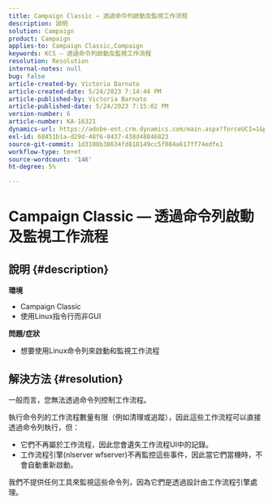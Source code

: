 ```yaml
---
title: Campaign Classic — 透過命令列啟動及監視工作流程
description: 說明
solution: Campaign
product: Campaign
applies-to: Campaign Classic,Campaign
keywords: KCS — 透過命令列啟動及監視工作流程
resolution: Resolution
internal-notes: null
bug: false
article-created-by: Victoria Barnato
article-created-date: 5/24/2023 7:14:44 PM
article-published-by: Victoria Barnato
article-published-date: 5/24/2023 7:15:02 PM
version-number: 6
article-number: KA-16321
dynamics-url: https://adobe-ent.crm.dynamics.com/main.aspx?forceUCI=1&pagetype=entityrecord&etn=knowledgearticle&id=79b3a63a-67fa-ed11-8849-6045bd006b3d
exl-id: 68451b1a-d29d-48f6-8437-438d48846823
source-git-commit: 1d3108b38634fd818149cc5f084a617ff74edfe1
workflow-type: tm+mt
source-wordcount: '146'
ht-degree: 5%

---
```


# Campaign Classic — 透過命令列啟動及監視工作流程

## 說明 {#description}

<b>環境</b>
- Campaign Classic
- 使用Linux指令行而非GUI

<b>問題/症狀</b>
- 想要使用Linux命令列來啟動和監視工作流程



## 解決方法 {#resolution}


一般而言，您無法透過命令列控制工作流程。

執行命令列的工作流程數量有限（例如清理或追蹤），因此這些工作流程可以直接透過命令列執行，但：

- 它們不再屬於工作流程，因此您會遺失工作流程UI中的記錄。
- 工作流程引擎(nlserver wfserver)不再監控這些事件，因此當它們當機時，不會自動重新啟動。


我們不提供任何工具來監視這些命令列，因為它們是透過設計由工作流程引擎處理。
